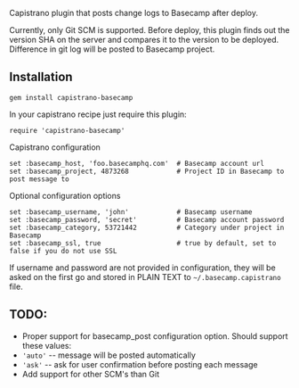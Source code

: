 Capistrano plugin that posts change logs to Basecamp after deploy.

Currently, only Git SCM is supported. Before deploy, this plugin finds out the version SHA on the server and compares it to the version to be deployed. Difference in git log will be posted to Basecamp project.

## Installation

    gem install capistrano-basecamp

In your capistrano recipe just require this plugin:

    require 'capistrano-basecamp'

Capistrano configuration

    set :basecamp_host, 'foo.basecamphq.com'  # Basecamp account url
    set :basecamp_project, 4873268            # Project ID in Basecamp to post message to

Optional configuration options

    set :basecamp_username, 'john'            # Basecamp username
    set :basecamp_password, 'secret'          # Basecamp account password
    set :basecamp_category, 53721442          # Category under project in Basecamp
    set :basecamp_ssl, true                   # true by default, set to false if you do not use SSL

If username and password are not provided in configuration, they will be asked on the first go and stored in PLAIN TEXT to `~/.basecamp.capistrano` file.

## TODO:

* Proper support for basecamp_post configuration option. Should support these values:
 * `'auto'` -- message will be posted automatically
 * `'ask'` -- ask for user confirmation before posting each message
* Add support for other SCM's than Git
